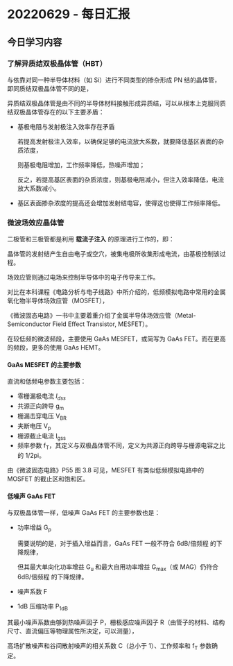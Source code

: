 # 20220629 - 每日汇报

## 今日学习内容

### 了解异质结双极晶体管（HBT）

与依靠对同一种半导体材料（如 Si）进行不同类型的掺杂形成 PN 结的晶体管，即同质结双极晶体管不同的是，

异质结双极晶体管是由不同的半导体材料接触形成异质结，可以从根本上克服同质结双极晶体管存在的以下主要矛盾：

- 基极电阻与发射极注入效率存在矛盾

  若提高发射极注入效率，以确保足够的电流放大系数，就要降低基区表面的杂质浓度，

  则基极电阻增加，工作频率降低，热噪声增加；

  反之，若提高基区表面的杂质浓度，则基极电阻减小，但注入效率降低，电流放大系数减小。
- 基区表面掺杂浓度的提高还会增加发射结电容，使得这也使得工作频率降低。

### 微波场效应晶体管

二极管和三极管都是利用 **载流子注入** 的原理进行工作的，即：

晶体管的发射结产生自由电子或空穴，被集电极所收集形成电流，由基极控制该过程。

场效应管则通过电场来控制半导体中的电子传导来工作。

对比在本科课程《电路分析与电子线路》中所介绍的，低频模拟电路中常用的金属氧化物半导体场效应管（MOSFET），

《微波固态电路》一书中主要着重介绍了金属半导体场效应管（Metal-Semiconductor Field Effect Transistor, MESFET）。

在较低频的微波频段，主要使用 GaAs MESFET，或简写为 GaAs FET。而在更高的频段，更多的使用 GaAs HEMT。

#### GaAs MESFET 的主要参数

直流和低频电参数主要包括：

- 零栅漏极电流 $I_{dss}$
- 共源正向跨导 g<sub>m</sub>
- 栅漏击穿电压 V<sub>BR</sub>
- 夹断电压 V<sub>p</sub>
- 栅源截止电流 I<sub>gss</sub>
- 频率参数 f<sub>T</sub>，其定义与双极晶体管不同，定义为共源正向跨导与栅源电容之比的 1/2pi。

由《微波固态电路》P55 图 3.8 可见，MESFET 有类似低频模拟电路中的 MOSFET 的截止区和饱和区。

#### 低噪声 GaAs FET

与双极晶体管一样，低噪声 GaAs FET 的主要参数也是：

- 功率增益 G<sub>p</sub>
  
  需要说明的是，对于插入增益而言，GaAs FET 一般不符合 6dB/倍频程 的下降规律，

  但其最大单向化功率增益 G<sub>u</sub> 和最大自用功率增益 G<sub>max</sub>（或 MAG）仍符合6dB/倍频程 的下降规律。
- 噪声系数 F
- 1dB 压缩功率 P<sub>1dB</sub>

其最小噪声系数由够到热噪声因子 P，栅极感应噪声因子 R（由管子的材料、结构尺寸、直流偏压等物理属性所决定，可以测量），

高场扩散噪声和谷间散射噪声的相关系数 C（总小于 1）、工作频率和 f<sub>T</sub> 参数确定。
